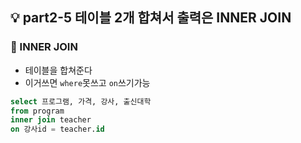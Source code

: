 ## 💡 part2-5 테이블 2개 합쳐서 출력은 INNER JOIN

### 🔹 INNER JOIN

- 테이블을 합쳐준다
- 이거쓰면 `where`못쓰고 `on`쓰기가능

```sql
select 프로그램, 가격, 강사, 출신대학
from program
inner join teacher
on 강사id = teacher.id
```
